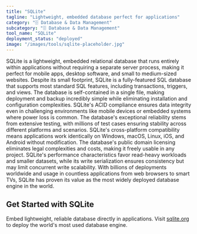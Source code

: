 ```yaml
---
title: "SQLite"
tagline: "Lightweight, embedded database perfect for applications"
category: "🗄️ Database & Data Management"
subcategory: "🗄️ Database & Data Management"
tool_name: "SQLite"
deployment_status: "deployed"
image: "/images/tools/sqlite-placeholder.jpg"
---
```

SQLite is a lightweight, embedded relational database that runs entirely within applications without requiring a separate server process, making it perfect for mobile apps, desktop software, and small to medium-sized websites. Despite its small footprint, SQLite is a fully-featured SQL database that supports most standard SQL features, including transactions, triggers, and views. The database is self-contained in a single file, making deployment and backup incredibly simple while eliminating installation and configuration complexities. SQLite's ACID compliance ensures data integrity even in challenging environments like mobile devices or embedded systems where power loss is common. The database's exceptional reliability stems from extensive testing, with millions of test cases ensuring stability across different platforms and scenarios. SQLite's cross-platform compatibility means applications work identically on Windows, macOS, Linux, iOS, and Android without modification. The database's public domain licensing eliminates legal complexities and costs, making it freely usable in any project. SQLite's performance characteristics favor read-heavy workloads and smaller datasets, while its write serialization ensures consistency but may limit concurrent write scalability. With billions of deployments worldwide and usage in countless applications from web browsers to smart TVs, SQLite has proven its value as the most widely deployed database engine in the world.

## Get Started with SQLite

Embed lightweight, reliable database directly in applications. Visit [sqlite.org](https://www.sqlite.org) to deploy the world's most used database engine.
